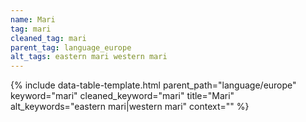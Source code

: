 ```yaml
---
name: Mari
tag: mari
cleaned_tag: mari
parent_tag: language_europe
alt_tags: eastern mari western mari
---
```


{% include data-table-template.html 
  parent_path="language/europe" 
  keyword="mari" 
  cleaned_keyword="mari" 
  title="Mari"
  alt_keywords="eastern mari|western mari"
  context=""
%}

